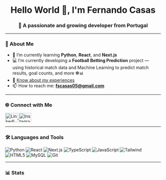 <h1 align="center">Hello World 👋, I'm Fernando Casas</h1>
<h3 align="center">🚀 A passionate and growing developer from Portugal</h3>

---

### 🌱 About Me
- 🌱 I’m currently learning **Python**, **React**, and **Next.js**  
- 💻 I’m currently developing a **Football Betting Prediction** project — using historical match data and Machine Learning to predict match results, goal counts, and more ⚽📊  
- 📄 [Know about my experiences](https://drive.google.com/file/d/1xafYz4bpPNzF52yHkonMy592a4fr9BeE/view?usp=sharing)  
- 📫 How to reach me: [**fscasas05@gmail.com**](mailto:fscasas05@gmail.com)  

---

### 🌐 Connect with Me
<p align="left">
<a href="https://linkedin.com/in/fernando-casas-ab7930242" target="blank">
  <img align="center" src="https://raw.githubusercontent.com/rahuldkjain/github-profile-readme-generator/master/src/images/icons/Social/linked-in-alt.svg" alt="LinkedIn" height="30" width="40" />
</a>
<a href="https://instagram.com/fernando__casas_" target="blank">
  <img align="center" src="https://raw.githubusercontent.com/rahuldkjain/github-profile-readme-generator/master/src/images/icons/Social/instagram.svg" alt="Instagram" height="30" width="40" />
</a>
</p>

---

### 🛠 Languages and Tools
![Python](https://img.shields.io/badge/Python-3776AB?style=for-the-badge&logo=python&logoColor=white)
![React](https://img.shields.io/badge/React-20232A?style=for-the-badge&logo=react&logoColor=61DAFB)
![Next.js](https://img.shields.io/badge/Next.js-000000?style=for-the-badge&logo=nextdotjs&logoColor=white)
![TypeScript](https://shields.io/badge/TypeScript-3178C6?style=for-the-badge&logo=TypeScript&logoColor=FFF)
![JavaScript](https://img.shields.io/badge/JavaScript-F7DF1E?style=for-the-badge&logo=javascript&logoColor=black)
![Tailwind](https://img.shields.io/badge/Tailwind_CSS-grey?style=for-the-badge&logo=tailwind-css&logoColor=38B2AC)
![HTML5](https://img.shields.io/badge/HTML5-E34F26?style=for-the-badge&logo=html5&logoColor=white)
![MySQL](https://img.shields.io/badge/MySQL-005C84?style=for-the-badge&logo=mysql&logoColor=white)
![Git](https://img.shields.io/badge/Git-F05032?style=for-the-badge&logo=git&logoColor=white)

---

### 📊 Stats
<p align="left">
  
</p>
